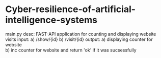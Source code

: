 # Cyber-resilience-of-artificial-intelligence-systems

main.py 
desc:
  FAST-API application for counting and displaying website visits
input: 
  a) /show/{id} 
  b) /visit/{id}
output:
  a) displaying counter for website  
  b) inc counter for website and return 'ok' if it was sucsessfully
